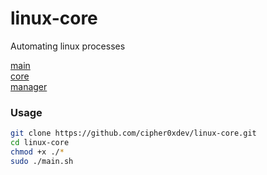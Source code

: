 # linux-core
Automating linux processes 

[main](main.sh)<br>
[core](core.sh)<br>
[manager](manager.sh)

### Usage
```bash
git clone https://github.com/cipher0xdev/linux-core.git
cd linux-core
chmod +x ./*
sudo ./main.sh
```
